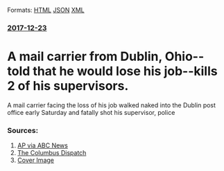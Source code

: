 
Formats: [HTML](/news/2017/12/23/a-mail-carrier-from-dublin-ohioatold-that-he-would-lose-his-jobakills-2-of-his-supervisors.html)  [JSON](/news/2017/12/23/a-mail-carrier-from-dublin-ohioatold-that-he-would-lose-his-jobakills-2-of-his-supervisors.json)  [XML](/news/2017/12/23/a-mail-carrier-from-dublin-ohioatold-that-he-would-lose-his-jobakills-2-of-his-supervisors.xml)  

### [2017-12-23](/news/2017/12/23/index.md)

# A mail carrier from Dublin, Ohio--told that he would lose his job--kills 2 of his supervisors. 

A&nbsp;mail carrier&nbsp;facing the loss of his job&nbsp;walked naked into the Dublin post office early Saturday and fatally shot his supervisor, police


### Sources:

1. [AP via ABC News](http://abcnews.go.com/US/wireStory/police-ohio-postal-worker-kills-boss-postal-inspector-51969085)
2. [The Columbus Dispatch](http://www.dispatch.com/news/20171223/police-naked-carrier-kills-supervisor-in-dublin-post-office-then-kills-another-co-worker)
2. [Cover Image](http://www.dispatch.com/storyimage/OH/20171223/NEWS/171229311/AR/0/AR-171229311.jpg)
